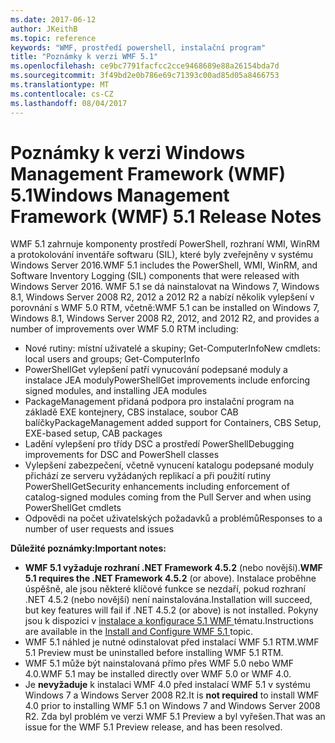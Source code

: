 ```yaml
---
ms.date: 2017-06-12
author: JKeithB
ms.topic: reference
keywords: "WMF, prostředí powershell, instalační program"
title: "Poznámky k verzi WMF 5.1"
ms.openlocfilehash: ce9bc7791facfcc2cce9468689e88a26154bda7d
ms.sourcegitcommit: 3f49bd2e0b786e69c71393c00ad85d05a8466753
ms.translationtype: MT
ms.contentlocale: cs-CZ
ms.lasthandoff: 08/04/2017
---
```

# <a name="windows-management-framework-wmf-51-release-notes"></a><span data-ttu-id="9fbe5-103">Poznámky k verzi Windows Management Framework (WMF) 5.1</span><span class="sxs-lookup"><span data-stu-id="9fbe5-103">Windows Management Framework (WMF) 5.1 Release Notes</span></span> #

<span data-ttu-id="9fbe5-104">WMF 5.1 zahrnuje komponenty prostředí PowerShell, rozhraní WMI, WinRM a protokolování inventáře softwaru (SIL), které byly zveřejněny v systému Windows Server 2016.</span><span class="sxs-lookup"><span data-stu-id="9fbe5-104">WMF 5.1 includes the PowerShell, WMI, WinRM, and Software Inventory Logging (SIL) components that were released with Windows Server 2016.</span></span>
<span data-ttu-id="9fbe5-105">WMF 5.1 se dá nainstalovat na Windows 7, Windows 8.1, Windows Server 2008 R2, 2012 a 2012 R2 a nabízí několik vylepšení v porovnání s WMF 5.0 RTM, včetně:</span><span class="sxs-lookup"><span data-stu-id="9fbe5-105">WMF 5.1 can be installed on Windows 7, Windows 8.1, Windows Server 2008 R2, 2012, and 2012 R2, and provides a number of improvements over WMF 5.0 RTM including:</span></span>

- <span data-ttu-id="9fbe5-106">Nové rutiny: místní uživatelé a skupiny; Get-ComputerInfo</span><span class="sxs-lookup"><span data-stu-id="9fbe5-106">New cmdlets: local users and groups; Get-ComputerInfo</span></span>
- <span data-ttu-id="9fbe5-107">PowerShellGet vylepšení patří vynucování podepsané moduly a instalace JEA moduly</span><span class="sxs-lookup"><span data-stu-id="9fbe5-107">PowerShellGet improvements include enforcing signed modules, and installing JEA modules</span></span>
- <span data-ttu-id="9fbe5-108">PackageManagement přidaná podpora pro instalační program na základě EXE kontejnery, CBS instalace, soubor CAB balíčky</span><span class="sxs-lookup"><span data-stu-id="9fbe5-108">PackageManagement added support for Containers, CBS Setup, EXE-based setup, CAB packages</span></span>
- <span data-ttu-id="9fbe5-109">Ladění vylepšení pro třídy DSC a prostředí PowerShell</span><span class="sxs-lookup"><span data-stu-id="9fbe5-109">Debugging improvements for DSC and PowerShell classes</span></span>
- <span data-ttu-id="9fbe5-110">Vylepšení zabezpečení, včetně vynucení katalogu podepsané moduly přichází ze serveru vyžádaných replikací a při použití rutiny PowerShellGet</span><span class="sxs-lookup"><span data-stu-id="9fbe5-110">Security enhancements including enforcement of catalog-signed modules coming from the Pull Server and when using PowerShellGet cmdlets</span></span>
- <span data-ttu-id="9fbe5-111">Odpovědi na počet uživatelských požadavků a problémů</span><span class="sxs-lookup"><span data-stu-id="9fbe5-111">Responses to a number of user requests and issues</span></span>

<span data-ttu-id="9fbe5-112">**Důležité poznámky:**</span><span class="sxs-lookup"><span data-stu-id="9fbe5-112">**Important notes:**</span></span>

- <span data-ttu-id="9fbe5-113">**WMF 5.1 vyžaduje rozhraní .NET Framework 4.5.2** (nebo novější).</span><span class="sxs-lookup"><span data-stu-id="9fbe5-113">**WMF 5.1 requires the .NET Framework 4.5.2** (or above).</span></span> <span data-ttu-id="9fbe5-114">Instalace proběhne úspěšně, ale jsou některé klíčové funkce se nezdaří, pokud rozhraní .NET 4.5.2 (nebo novější) není nainstalována.</span><span class="sxs-lookup"><span data-stu-id="9fbe5-114">Installation will succeed, but key features will fail if .NET 4.5.2 (or above) is not installed.</span></span> <span data-ttu-id="9fbe5-115">Pokyny jsou k dispozici v [instalace a konfigurace 5.1 WMF ](https://msdn.microsoft.com/en-us/powershell/wmf/5.1/install-configure) tématu.</span><span class="sxs-lookup"><span data-stu-id="9fbe5-115">Instructions are available in the [Install and Configure WMF 5.1 ](https://msdn.microsoft.com/en-us/powershell/wmf/5.1/install-configure) topic.</span></span>
- <span data-ttu-id="9fbe5-116">WMF 5.1 náhled je nutné odinstalovat před instalací WMF 5.1 RTM.</span><span class="sxs-lookup"><span data-stu-id="9fbe5-116">WMF 5.1 Preview must be uninstalled before installing WMF 5.1 RTM.</span></span>
- <span data-ttu-id="9fbe5-117">WMF 5.1 může být nainstalovaná přímo přes WMF 5.0 nebo WMF 4.0.</span><span class="sxs-lookup"><span data-stu-id="9fbe5-117">WMF 5.1 may be installed directly over WMF 5.0 or WMF 4.0.</span></span>
- <span data-ttu-id="9fbe5-118">Je __nevyžaduje__ k instalaci WMF 4.0 před instalací WMF 5.1 v systému Windows 7 a Windows Server 2008 R2.</span><span class="sxs-lookup"><span data-stu-id="9fbe5-118">It is __not required__ to install WMF 4.0 prior to installing WMF 5.1 on Windows 7 and Windows Server 2008 R2.</span></span> <span data-ttu-id="9fbe5-119">Zda byl problém ve verzi WMF 5.1 Preview a byl vyřešen.</span><span class="sxs-lookup"><span data-stu-id="9fbe5-119">That was an issue for the WMF 5.1 Preview release, and has been resolved.</span></span>  


